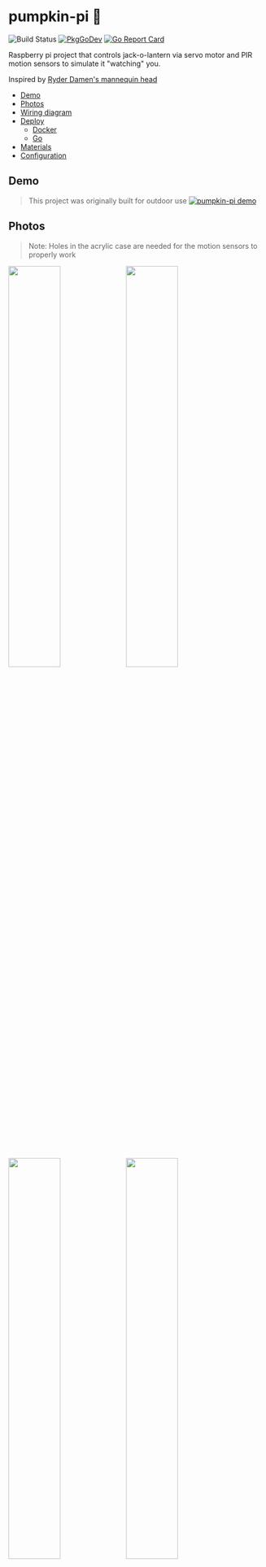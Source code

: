 # pumpkin-pi 🎃

![Build Status](https://github.com/circa10a/pumpkin-pi/workflows/build-docker-image/badge.svg)
[![PkgGoDev](https://pkg.go.dev/badge/github.com/circa10a/pumpkin-pi)](https://pkg.go.dev/github.com/circa10a/pumpkin-pi?tab=overview)
[![Go Report Card](https://goreportcard.com/badge/github.com/circa10a/pumpkin-pi)](https://goreportcard.com/report/github.com/circa10a/pumpkin-pi)

Raspberry pi project that controls jack-o-lantern via servo motor and PIR motion sensors to simulate it "watching" you.

Inspired by [Ryder Damen's mannequin head](https://www.youtube.com/watch?v=9CVhrZEhEoE)

- [Demo](#demo)
- [Photos](#photos)
- [Wiring diagram](#wiring-diagram)
- [Deploy](#deploy)
  - [Docker](#docker)
  - [Go](#Go)
- [Materials](#materials)
- [Configuration](#configuration)

## Demo

> This project was originally built for outdoor use
[![pumpkin-pi demo](https://yt-embed.herokuapp.com/embed?v=fl52GQJCFVI)](http://www.youtube.com/watch?v=fl52GQJCFVI "pumpkin-pi demo")

## Photos

> Note: Holes in the acrylic case are needed for the motion sensors to properly work

<p float="left">
  <img src="https://i.imgur.com/ngqizRO.jpg" width="45%" height="45%"/>
  <img src="https://i.imgur.com/uXo3kaP.jpg" width="45%" height="45%"/>
  <img src="https://i.imgur.com/IPJ1QB8.jpg" width="45%" height="45%"/>
  <img src="https://i.imgur.com/YtHwhJn.jpg" width="45%" height="45%"/>
  <img src="https://i.imgur.com/9AHhIF6.jpg" width="45%" height="45%"/>
  <img src="https://i.imgur.com/snKIZKp.jpg" width="45%" height="45%"/>
<p/>

## Wiring diagram

> Created with [circuit-diagram.org](https://www.circuit-diagram.org/). Source file is in [/diagrams](/diagrams)

![alt text](/images/circuit.png)

## Deploy

> Requires following diagram above to be wired up correctly

### Docker

```bash
# This script will install the dependencies and start the containers
bash -c "$(curl -sL https://raw.githubusercontent.com/circa10a/pumpkin-pi/main/install.sh)"
```

### Go

> Requires Go 1.17+

1. Install [Go](https://golang.org/doc/install)
2. Install [pi-blaster](https://github.com/sarfata/pi-blaster)
3. `go install github.com/circa10a/pumpkin-pi@latest`
4. `pumpkin-pi`

## Materials

- [Raspberry Pi (This project uses a Pi 3 Model B)](https://www.adafruit.com/product/4292)
- [USB Power Supply Compatible with Pi3/4](https://www.amazon.com/dp/B07X8C6PV6/ref=cm_sw_em_r_mt_dp_02B2MZVAR88S0RR0J65M)
- [MicroSD card](https://www.amazon.com/dp/B004KSMXVM/ref=cm_sw_em_r_mt_dp_7JES2YT0FC79MHFDBP1Z) with Raspbian installed ([guide](https://www.raspberrypi.org/documentation/computers/getting-started.html#installing-the-operating-system))
- [Pimoroni pan-tilt hat](https://shop.pimoroni.com/products/pan-tilt-hat?variant=22408353287)
- [2x PIR motion sensors](https://www.amazon.com/dp/B07KBWVJMP/ref=cm_sw_em_r_mt_dp_JHKZXKE9W8X144C21QZX)
- [2x 3D printed PIR motion sensor enclosures](https://www.thingiverse.com/thing:3366814)
- [MG90s Servo Motor](https://www.amazon.com/dp/B07NV476P7/ref=cm_sw_em_r_mt_dp_HMWNXQVMQZKX0D4K25SD)
  - I upgraded the horizontal motor in the pan-tilt hat due to needing more torque to support/smoothly move the pumpkin head without struggle
- [Male to female, female to femaile jumper wires](https://www.amazon.com/dp/B01EV70C78/ref=cm_sw_em_r_mt_dp_SWRTQ805V399FCG4DCFH)
- [M2 Standoffs](https://www.amazon.com/dp/B07B9X1KY6/ref=cm_sw_em_r_mt_dp_WZWF9MSF0CDSYY296XG6)
- [Jack-o-lantern (with top stem cut off)](https://www.homedepot.com/p/Home-Accents-Holiday-9-in-White-Blow-Mold-Pumpkin-with-Black-Shadow-21GM27288/315532374)
- [Acrylic display case](https://www.hobbylobby.com/search/?text=display+case&quickview=81011632)
- [Plaster column pedastal(spray painted blacked)](https://www.hobbylobby.com/Home-Decor-Frames/Furniture/Accent-Furniture/White-Corinthian-Column-Pedestal/p/CP02000)
- [2x 5v fans for (intake/exhaust)](https://www.amazon.com/dp/B07KRSJVP7/ref=cm_sw_em_r_mt_dp_G485R3B54ETDE8D3KKQZ)
- Some screws here and there

## Configuration

|                                               |                                                                                    |           |          |
|-----------------------------------------------|------------------------------------------------------------------------------------|-----------|----------|
| Environment Variable                          | Description                                                                        | Required  | Default  |
| `PUMPKINPI_LOG_LEVEL`                         | [Logrus](https://github.com/sirupsen/logrus) log level. Use `debug` for more info  | `false`   | `info`   |
| `PUMPKINPI_MOTION_TIMES_ENABLED`              | Whether to use configured schedule or not. These times must be within the same day | `false`   | `false`  |
| `PUMPKINPI_MOTION_TIME_START`                 | Local time to ensure pumpkin-pi only responds after this hour                      | `false`   | `17`     |
| `PUMPKINPI_MOTION_TIME_END`                   | Local time to ensure pumpkin-pi only responds before this hour                     | `false`   | `22`     |
| `PUMPKINPI_PIR_LEFT_MOTION_SENSOR_GPIO_PIN`   | The GPIO Pin used to read inputs from left motion sensor                           | `false`   | `11`     |
| `PUMPKINPI_PIR_RIGHT_MOTION_SENSOR_GPIO_PIN`  | The GPIO Pin used to read inputs from right motion sensor                          | `false`   | `13`     |
| `PUMPKINPI_SERVO_CENTER`                      | The center position of the horizontal servo motor                                  | `false`   | `29`     |
| `PUMPKINPI_SERVO_LEFT`                        | The left position of the horizontal servo motor                                    | `false`   | `20`     |
| `PUMPKINPI_SERVO_RIGHT`                       | The right position of the horizontal servo motor                                   | `false`   | `40`     |
| `PUMPKINPI_SERVO_ROTATE_DELAY`                | The wait time in between each incremental servo step as it rotates                 | `false`   | `150ms`  |
| `PUMPKINPI_SERVO_CENTER_RESET_INTERVAL`       | The interval at which the pumpkin will rotate back to the center position          | `false`   | `5m`     |
| `PUMPKINPI_SERVO_GPIO_PIN`                    | The PWM enabled GPIO Pin used to control the servo motor                           | `false`   | `12`     |
